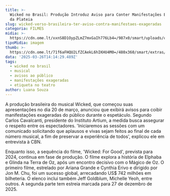 ```yaml
---
title: >-
  Wicked no Brasil: Produção Introduz Aviso para Conter Manifestações Exageradas
  da Plateia
slug: wicked-verso-brasileira-ter-aviso-contra-manifestaes-exageradas
categoria: FILMES
midia: >-
  https://cdn.ome.lt/xxnS8D1OypZLmZ7mxGaIh776Lb4=/987x0/smart/uploads/conteudo/fotos/OMELETE_CAPA_-_2025-03-26T101744.377.png
tipoMidia: imagem
thumb: >-
  https://cdn.ome.lt/71f6aFHQU2LfZCAekL6hIKHU4M0=/480x360/smart/extras/conteudos/omelete_THUMB_-_2025-03-26T101719.115.png
data: '2025-03-26T14:14:29.489Z'
tags:
  - wicked no brasil
  - musical
  - avisos ao público
  - manifestações exageradas
  - etiqueta no teatro
author: Luana Souza
---
```


A produção brasileira do musical Wicked, que começou suas apresentações no dia 20 de março, anunciou que exibirá avisos para coibir manifestações exageradas do público durante o espetáculo. Segundo Carlos Cavalcanti, presidente do Instituto Artium, a medida busca assegurar o respeito entre os espectadores. 'Iniciaremos as sessões com um comunicado solicitando que aplausos e vivas sejam feitos ao final de cada número musical, a fim de preservar a experiência de todos', explicou ele em entrevista à CBN.

Enquanto isso, a sequência do filme, 'Wicked: For Good', prevista para 2024, continua em fase de produção. O filme explora a história de Elphaba e Glinda na Terra de Oz, após um encontro decisivo com o Mágico de Oz. O primeiro filme, estrelado por Ariana Grande e Cynthia Erivo e dirigido por Jon M. Chu, foi um sucesso global, arrecadando US$ 742 milhões em bilheteria. O elenco inclui também Jeff Goldblum, Michelle Yeoh, entre outros. A segunda parte tem estreia marcada para 27 de dezembro de 2025.
